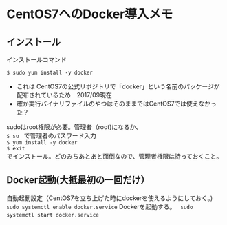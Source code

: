 # CentOS7へのDocker導入メモ

## インストール
インストールコマンド

`$ sudo yum install -y docker`

* これは CentOS7の公式リポジトリで「docker」という名前のパッケージが配布されているため　2017/09現在  
* 確か実行バイナリファイルのやつはそのままではCentOS7では使えなかった？

sudoはroot権限が必要。管理者（root)になるか、  
`$ su`  
で管理者のパスワード入力  
`$ yum install -y docker`  
`$ exit`  
でインストール。どのみちあとあと面倒なので、管理者権限は持っておくこと。

## Docker起動(大抵最初の一回だけ）  
自動起動設定（CentOS7を立ち上げた時にdockerを使えるようにしておく。)  
`sudo systemctl enable docker.service` 
Dockerを起動する。  
`sudo systemctl start docker.service`  

